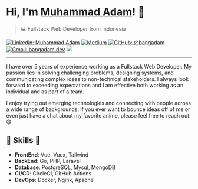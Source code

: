 # Hi, I'm [Muhammad Adam](https://bangadam.space)! 👋

>  💻 Fullstack Web Developer from Indonesia

[![Linkedin: Muhammad Adam](https://img.shields.io/badge/-Muhammad%20Adam-blue?style=flat-square&logo=Linkedin&logoColor=white&link=https://www.linkedin.com/in/bangadam/)](https://www.linkedin.com/in/bangadam/)
[![Medium](https://img.shields.io/badge/Medium-12100E?style=for-the-badge&logo=medium&logoColor=white)](https://medium.com/@bangadam-dev)
[![GitHub: @bangadam](https://img.shields.io/github/followers/bangadam?label=follow&style=social)](https://github.com/bangadam)
[![Gmail: bangadam.dev](https://img.shields.io/badge/Gmail-bangadam.dev-red)](mailto:bangadam.dev@gmail.com)
![](https://komarev.com/ghpvc/?username=bangadam)

---

I have over 5 years of experience working as a Fullstack Web Developer.
My passion lies in solving challenging problems, designing systems, and communicating complex ideas to non-technical stakeholders.
I always look forward to exceeding expectations and I am effective both working as an individual and as part of a team.

I enjoy trying out emerging technologies and connecting with people across a wide range of backgrounds. 
If you ever want to bounce ideas off of me or even just have a chat about my favorite anime, please feel free to reach out. 😄

##  🎉 Skills  🎉
- **FrontEnd**: Vue, Vuex, Tailwind
- **BackEnd**: Go, PHP, Laravel
- **Database**: PostgreSQL, Mysql, MongoDB
- **CI/CD**: CircleCI, GitHub Actions
- **DevOps**: Docker, Nginx, Apache
